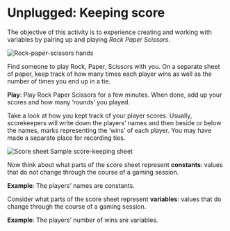 # Unplugged: Keeping score

The objective of this activity is to experience creating and working with variables by pairing up and playing _Rock Paper Scissors_. 

![Rock-paper-scissors hands](/static/courses/csintro/variables/rps-sketch.jpg)

Find someone to play Rock, Paper, Scissors with you. On a separate sheet of paper, keep track of how many times each player wins as well as the number of times you end up in a tie. 

**Play**: Play Rock Paper Scissors for a few minutes. When done, add up your scores and how many ‘rounds’ you played. 

Take a look at how you kept track of your player scores. Usually, scorekeepers will write down the players’ names and then beside or below the names, marks representing the ‘wins’ of each player. You may have made a separate place for recording ties.

![Score sheet](/static/courses/csintro/variables/mary-doug-score.jpg)
Sample score-keeping sheet

Now think about what parts of the score sheet represent **constants**: values that do not change through the course of a gaming session.

**Example**: The players’ names are constants.

Consider what parts of the score sheet represent **variables**: values that do change through the course of a gaming session.

**Example**: The players’ number of wins are variables.

